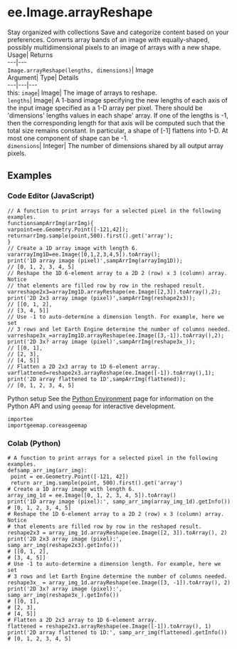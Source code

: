  
#  ee.Image.arrayReshape 
Stay organized with collections  Save and categorize content based on your preferences. 
Converts array bands of an image with equally-shaped, possibly multidimensional pixels to an image of arrays with a new shape. Usage| Returns  
---|---  
`Image.arrayReshape(lengths, dimensions)`| Image  
Argument| Type| Details  
---|---|---  
this: `image`| Image| The image of arrays to reshape.  
`lengths`| Image| A 1-band image specifying the new lengths of each axis of the input image specified as a 1-D array per pixel. There should be 'dimensions' lengths values in each shape' array. If one of the lengths is -1, then the corresponding length for that axis will be computed such that the total size remains constant. In particular, a shape of [-1] flattens into 1-D. At most one component of shape can be -1.  
`dimensions`| Integer| The number of dimensions shared by all output array pixels.  
## Examples
### Code Editor (JavaScript)
```
// A function to print arrays for a selected pixel in the following examples.
functionsampArrImg(arrImg){
varpoint=ee.Geometry.Point([-121,42]);
returnarrImg.sample(point,500).first().get('array');
}
// Create a 1D array image with length 6.
vararrayImg1D=ee.Image([0,1,2,3,4,5]).toArray();
print('1D array image (pixel)',sampArrImg(arrayImg1D));
// [0, 1, 2, 3, 4, 5]
// Reshape the 1D 6-element array to a 2D 2 (row) x 3 (column) array. Notice
// that elements are filled row by row in the reshaped result.
varreshape2x3=arrayImg1D.arrayReshape(ee.Image([2,3]).toArray(),2);
print('2D 2x3 array image (pixel)',sampArrImg(reshape2x3));
// [[0, 1, 2],
// [3, 4, 5]]
// Use -1 to auto-determine a dimension length. For example, here we set
// 3 rows and let Earth Engine determine the number of columns needed.
varreshape3x_=arrayImg1D.arrayReshape(ee.Image([3,-1]).toArray(),2);
print('2D 3x? array image (pixel)',sampArrImg(reshape3x_));
// [[0, 1],
// [2, 3],
// [4, 5]]
// Flatten a 2D 2x3 array to 1D 6-element array.
varflattened=reshape2x3.arrayReshape(ee.Image([-1]).toArray(),1);
print('2D array flattened to 1D',sampArrImg(flattened));
// [0, 1, 2, 3, 4, 5]
```

Python setup
See the [ Python Environment](https://developers.google.com/earth-engine/guides/python_install) page for information on the Python API and using `geemap` for interactive development.
```
importee
importgeemap.coreasgeemap
```

### Colab (Python)
```
# A function to print arrays for a selected pixel in the following examples.
defsamp_arr_img(arr_img):
 point = ee.Geometry.Point([-121, 42])
 return arr_img.sample(point, 500).first().get('array')
# Create a 1D array image with length 6.
array_img_1d = ee.Image([0, 1, 2, 3, 4, 5]).toArray()
print('1D array image (pixel):', samp_arr_img(array_img_1d).getInfo())
# [0, 1, 2, 3, 4, 5]
# Reshape the 1D 6-element array to a 2D 2 (row) x 3 (column) array. Notice
# that elements are filled row by row in the reshaped result.
reshape2x3 = array_img_1d.arrayReshape(ee.Image([2, 3]).toArray(), 2)
print('2D 2x3 array image (pixel):', samp_arr_img(reshape2x3).getInfo())
# [[0, 1, 2],
# [3, 4, 5]]
# Use -1 to auto-determine a dimension length. For example, here we set
# 3 rows and let Earth Engine determine the number of columns needed.
reshape3x_ = array_img_1d.arrayReshape(ee.Image([3, -1]).toArray(), 2)
print('2D 3x? array image (pixel):', samp_arr_img(reshape3x_).getInfo())
# [[0, 1],
# [2, 3],
# [4, 5]]
# Flatten a 2D 2x3 array to 1D 6-element array.
flattened = reshape2x3.arrayReshape(ee.Image([-1]).toArray(), 1)
print('2D array flattened to 1D:', samp_arr_img(flattened).getInfo())
# [0, 1, 2, 3, 4, 5]
```

